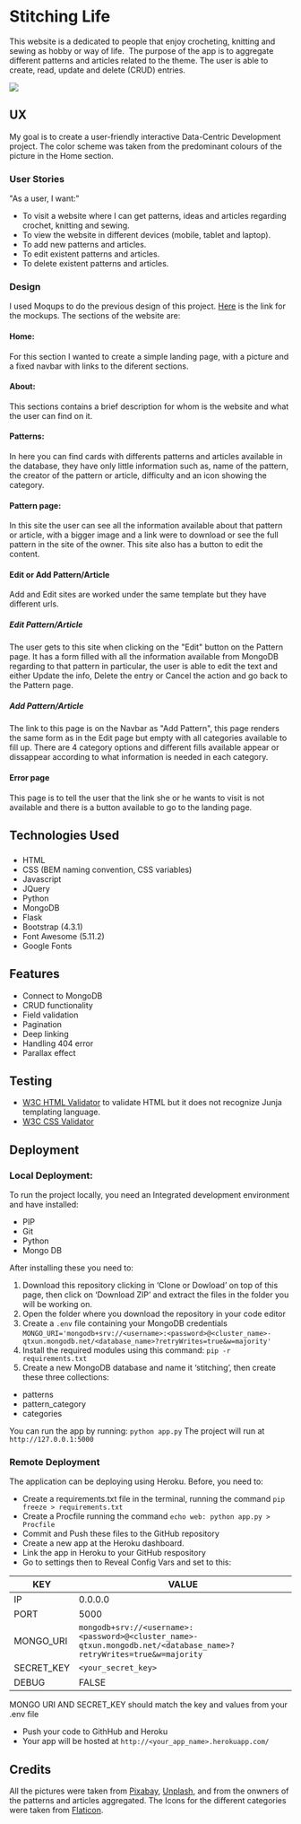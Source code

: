 # Stitching Life

This website is a dedicated to people that enjoy crocheting, knitting and sewing as hobby or way of life.  The purpose of the app is to aggregate different patterns and articles related to the theme. The user is able to create, read, update and delete (CRUD) entries.

![](https://github.com/elisamunoz/docu-llamas/blob/master/doc/Multidevice%20mockup.png)

## UX
My goal is to create a user-friendly interactive Data-Centric Development project. The color scheme was taken from the predominant colours of the picture in the Home section.

### User Stories
"As a user, I want:"
* To visit a website where I can get patterns, ideas and articles regarding crochet, knitting and sewing.
* To view the website in different devices (mobile, tablet and laptop).
* To add new patterns and articles.
* To edit existent patterns and articles.
* To delete existent patterns and articles.

### Design
I used Moqups to do the previous design of this project. [Here](https://github.com/elisamunoz/docu-llamas/tree/master/doc) is the link for the mockups. The sections of the website are:

#### Home:
For this section I wanted to create a simple landing page, with a picture and a fixed navbar with links to the diferent sections.

#### About:
This sections contains a brief description for whom is the website and what the user can find on it.

#### Patterns:
In here you can find cards with differents patterns and articles available in the database, they have only little information such as, name of the pattern, the creator of the pattern or article, difficulty and an icon showing the category.

#### Pattern page:
In this site the user can see all the information available about that pattern or article, with a bigger image and a link were to download or see the full pattern in the site of the owner. This site also has a button to edit the content.

#### Edit or Add Pattern/Article
Add and Edit sites are worked under the same template but they have different urls. 
##### Edit Pattern/Article
The user gets to this site when clicking on the "Edit" button on the Pattern page. It has a form filled with all the information available from MongoDB regarding to that pattern in particular, the user is able to edit the text and either Update the info, Delete the entry or Cancel the action and go back to the Pattern page.
##### Add Pattern/Article
The link to this page is on the Navbar as "Add Pattern", this page renders the same form as in the Edit page but empty with all categories available to fill up. There are 4 category options and different fills available appear or dissappear according to what information is needed in each category.

#### Error page
This page is to tell the user that the link she or he wants to visit is not available and there is a button available to go to the landing page.

## Technologies Used

### 
* HTML
* CSS (BEM naming convention, CSS variables)
* Javascript
* JQuery
* Python
* MongoDB
* Flask
* Bootstrap (4.3.1)
* Font Awesome (5.11.2)
* Google Fonts

## Features
* Connect to MongoDB 
* CRUD functionality
* Field validation
* Pagination
* Deep linking
* Handling 404 error
* Parallax effect

## Testing
* [W3C HTML Validator](https://validator.w3.org/) to validate HTML but it does not recognize Junja templating language.
* [W3C CSS Validator](https://jigsaw.w3.org/css-validator/)

## Deployment
### Local Deployment:
To run the project locally, you need an Integrated development environment and have installed:
* PIP
* Git
* Python
* Mongo DB

After installing these you need to:
1. Download this repository clicking in ‘Clone or Dowload’ on top of this page, then click on ‘Download ZIP’ and extract the files in the folder you will be working on.
2. Open the folder where you download the repository in your code editor
3. Create a `.env` file containing your MongoDB credentials
`MONGO_URI='mongodb+srv://<username>:<password>@<cluster_name>-qtxun.mongodb.net/<database_name>?retryWrites=true&w=majority'`
4. Install the required modules using this command:
`pip -r requirements.txt`
5. Create a new MongoDB database and name it ‘stitching’, then create these three collections:
* patterns	
* pattern_category			
* categories

You can run the app by running: `python app.py`
The project will run at `http://127.0.0.1:5000`

### Remote Deployment
The application can be deploying using Heroku. Before, you need to:
* Create a requirements.txt file in the terminal, running the command `pip freeze > requirements.txt`
* Create a Procfile running the command `echo web: python app.py > Procfile`
* Commit and Push these files to the GitHub repository
* Create a new app at the Heroku dashboard.
* Link the app in Heroku to your GitHub respository
* Go to settings then to Reveal Config Vars and set to this:

KEY | VALUE 
---------- | ------------------------------------------------------------------------------------------------------------------
IP | 0.0.0.0 
PORT | 5000  
MONGO_URI | `mongodb+srv://<username>:<password>@<cluster_name>-qtxun.mongodb.net/<database_name>?retryWrites=true&w=majority` 
SECRET_KEY | `<your_secret_key>`
DEBUG | FALSE

MONGO URI AND SECRET_KEY should match the key and values from your .env file

* Push your code to GithHub and Heroku
* Your app will be hosted at `http://<your_app_name>.herokuapp.com/`

## Credits
All the pictures were taken from [Pixabay](https://pixabay.com/), [Unplash](https://unsplash.com/), and from the onwners of the patterns and articles aggregated. 
The Icons for the different categories were taken from [Flaticon](https://www.flaticon.com/).
